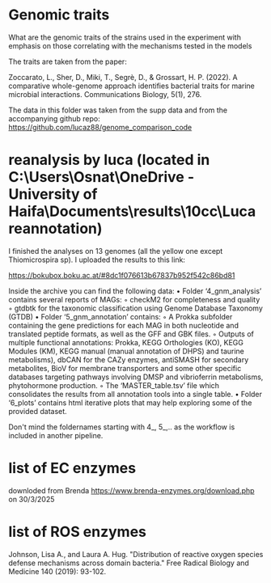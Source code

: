 # Genomic traits

What are the genomic traits of the strains used in the experiment with emphasis on those correlating with the mechanisms tested in the models


The traits are taken from the paper:

 Zoccarato, L., Sher, D., Miki, T., Segrè, D., & Grossart, H. P. (2022). 
 A comparative whole-genome approach identifies bacterial traits for marine microbial interactions. 
 Communications Biology, 5(1), 276.

The data in this folder was taken from the supp data and from the accompanying github repo: 
https://github.com/lucaz88/genome_comparison_code



# reanalysis by luca (located in C:\Users\Osnat\OneDrive - University of Haifa\Documents\results\10cc\Luca reannotation)

 I finished the analyses on 13 genomes (all the yellow one except Thiomicrospira sp). I uploaded the results to this link:

https://bokubox.boku.ac.at/#8dc1f076613b67837b952f542c86bd81

Inside the archive you can find the following data:
• Folder ‘4_gnm_analysis’ contains several reports of MAGs:
        ◦ checkM2 for completeness and quality
        ◦ gtdbtk for the taxonomic classification using Genome Database Taxonomy (GTDB)
• Folder ‘5_gnm_annotation’ contains:
        ◦ A Prokka subfolder containing the gene predictions for each MAG in both nucleotide and translated peptide formats, as well as the GFF and GBK files.
        ◦ Outputs of multiple functional annotations: Prokka, KEGG Orthologies (KO), KEGG Modules (KM), KEGG manual (manual annotation of DHPS) and taurine metabolisms), dbCAN for the CAZy enzymes, antiSMASH for secondary metabolites, BioV for membrane transporters and some other specific databases targeting pathways involving DMSP and vibrioferrin metabolisms, phytohormone production.
        ◦ The ‘MASTER_table.tsv’ file which consolidates the results from all annotation tools into a single table.
• Folder ‘6_plots’ contains html iterative plots that may help exploring some of the provided dataset.

Don't mind the foldernames starting with 4_, 5_,.. as the workflow is included in another pipeline.


# list of EC enzymes 
downloded from Brenda https://www.brenda-enzymes.org/download.php
on 30/3/2025

# list of ROS enzymes

Johnson, Lisa A., and Laura A. Hug. "Distribution of reactive oxygen species defense mechanisms across domain bacteria." Free Radical Biology and Medicine 140 (2019): 93-102.‏
